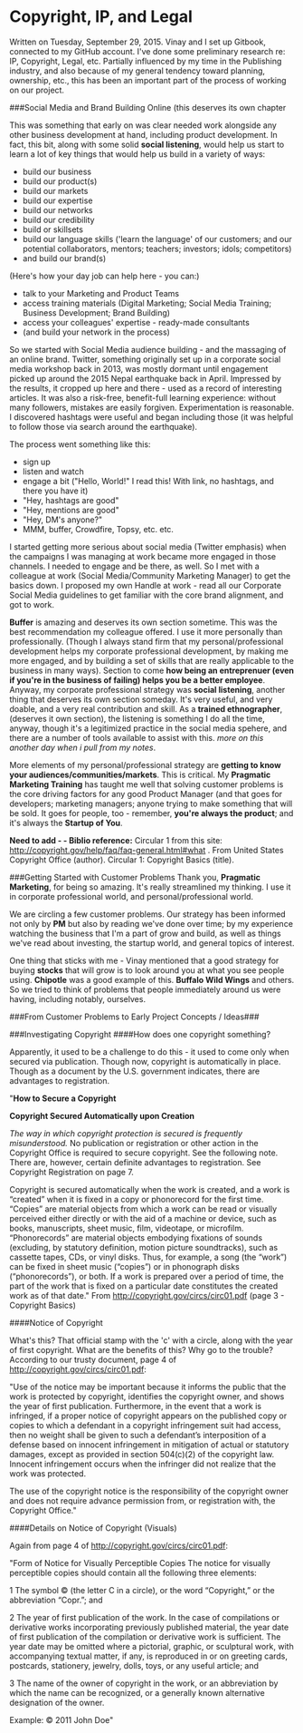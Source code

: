 # Copyright, IP, and Legal

Written on Tuesday, September 29, 2015. Vinay and I set up Gitbook, connected to my GitHub account. I've done some preliminary research re: IP, Copyright, Legal, etc. Partially influenced by my time in the Publishing industry, and also because of my general tendency toward planning, ownership, etc., this has been an important part of the process of working on our project. 

###Social Media and Brand Building Online (this deserves its own chapter

This was something that early on was clear needed work alongside any other business development at hand, including product development. In fact, this bit, along with some solid **social listening**, would help us start to learn a lot of key things that would help us build in a variety of ways: 

* build our business
* build our product(s)
* build our markets
* build our expertise
* build our networks
* build our credibility
* build or skillsets
* build our language skills ('learn the language' of our customers; and our potential collaborators, mentors; teachers; investors; idols; competitors)
* and build our brand(s)

(Here's how your day job can help here - you can:)

* talk to your Marketing and Product Teams
* access training materials (Digital Marketing; Social Media Training; Business Development; Brand Building)
* access your colleagues' expertise - ready-made consultants
* (and build your network in the process)

So we started with Social Media audience building - and the massaging of an online brand. Twitter, something originally set up in a corporate social media workshop back in 2013, was mostly dormant until engagement picked up around the 2015 Nepal earthquake back in April. Impressed by the results, it cropped up here and there - used as a record of interesting articles. It was also a risk-free, benefit-full learning experience: without many followers, mistakes are easily forgiven. Experimentation is reasonable. I discovered hashtags were useful and began including those (it was helpful to follow those via search around the earthquake).

The process went something like this: 

* sign up
* listen and watch
* engage a bit ("Hello, World!" I read this! With link, no hashtags, and there you have it)
* "Hey, hashtags are good"
* "Hey, mentions are good"
* "Hey, DM's anyone?"
* MMM, buffer, Crowdfire, Topsy, etc. etc.

I started getting more serious about social media (Twitter emphasis) when the campaigns I was managing at work became more engaged in those channels. I needed to engage and be there, as well. So I met with a colleague at work (Social Media/Community Marketing Manager) to get the basics down. I proposed my own Handle at work - read all our Corporate Social Media guidelines to get familiar with the core brand alignment, and got to work. 

**Buffer** is amazing and deserves its own section sometime. This was the best recommendation my colleague offered. I use it more personally than professionally. (Though I always stand firm that my personal/professional development helps my corporate professional development, by making me more engaged, and by building a set of skills that are really applicable to the business in many ways). Section to come **how being an entreprenuer (even if you're in the business of failing) helps you be a better employee**. Anyway, my corporate professional strategy was **social listening**, another thing that deserves its own section someday. It's very useful, and very doable, and a very real contribution and skill. As a **trained ethnographer**, (deserves it own section), the listening is something I do all the time, anyway, though it's a legitimized practice in the social media spehere, and there are a number of tools available to assist with this. *more on this another day when i pull from my notes*. 

More elements of my personal/professional strategy are **getting to know your audiences/communities/markets**. This is critical. My **Pragmatic Marketing Training** has taught me well that solving customer problems is the core driving factors for any good Product Manager (and that goes for developers; marketing managers; anyone trying to make something that will be sold. It goes for people, too - remember, **you're always the product**; and it's always the **Startup of You**.

**Need to add - - Biblio reference:** Circular 1 from this site: http://copyright.gov/help/faq/faq-general.html#what . From United States Copyright Office (author). Circular 1: Copyright Basics (title). 

###Getting Started with Customer Problems
Thank you, **Pragmatic Marketing**, for being so amazing. It's really streamlined my thinking. I use it in corporate professional world, and personal/professional world. 

We are circling a few customer problems. Our strategy has been informed not only by **PM** but also by reading we've done over time; by my experience watching the business that I'm a part of grow and build, as well as things we've read about investing, the startup world, and general topics of interest. 

One thing that sticks with me - Vinay mentioned that a good strategy for buying **stocks** that will grow is to look around you at what you see people using. **Chipotle** was a good example of this. **Buffalo Wild Wings** and others. So we tried to think of problems that people immediately around us were having, including notably, ourselves. 

###From Customer Problems to Early Project Concepts / Ideas###



###Investigating Copyright
####How does one copyright something? 

Apparently, it used to be a challenge to do this - it used to come only when secured via publication. Though now, copyright is automatically in place. Though as a document by the U.S. government indicates, there are advantages to registration.

"**How to Secure a Copyright**

**Copyright Secured Automatically upon Creation**

*The way in which copyright protection is secured is frequently
misunderstood.* No publication or registration or other action in the Copyright Office is required to secure copyright. See the
following note. There are, however, certain definite advantages
to registration. See Copyright Registration on page 7.

Copyright is secured automatically when the work is created,
and a work is “created” when it is fixed in a copy or
phonorecord for the first time. “Copies” are material objects
from which a work can be read or visually perceived either
directly or with the aid of a machine or device, such as books,
manuscripts, sheet music, film, videotape, or microfilm.
“Phonorecords” are material objects embodying fixations of
sounds (excluding, by statutory definition, motion picture
soundtracks), such as cassette tapes, CDs, or vinyl disks.
Thus, for example, a song (the “work”) can be fixed in sheet
music (“copies”) or in phonograph disks (“phonorecords”),
or both. If a work is prepared over a period of time, the part
of the work that is fixed on a particular date constitutes the
created work as of that date."
From http://copyright.gov/circs/circ01.pdf (page 3 - Copyright Basics)

####Notice of Copyright

What's this? That official stamp with the 'c' with a circle, along with the year of first copyright. What are the benefits of this? Why go to the trouble? According to our trusty document, page 4 of http://copyright.gov/circs/circ01.pdf: 

"Use of the notice may be important because it informs
the public that the work is protected by copyright, identifies
the copyright owner, and shows the year of first publication.
Furthermore, in the event that a work is infringed, if a proper
notice of copyright appears on the published copy or copies to
which a defendant in a copyright infringement suit had access,
then no weight shall be given to such a defendant’s interposition
of a defense based on innocent infringement in mitigation
of actual or statutory damages, except as provided in section
504(c)(2) of the copyright law. Innocent infringement occurs
when the infringer did not realize that the work was protected.

The use of the copyright notice is the responsibility of the
copyright owner and does not require advance permission
from, or registration with, the Copyright Office."

####Details on Notice of Copyright (Visuals)

Again from page 4 of http://copyright.gov/circs/circ01.pdf: 

"Form of Notice for Visually Perceptible Copies
The notice for visually perceptible copies should contain all
the following three elements:

1 The symbol © (the letter C in a circle), or the word
“Copyright,” or the abbreviation “Copr.”; and

2 The year of first publication of the work. In the case of
compilations or derivative works incorporating previously
published material, the year date of first publication of
the compilation or derivative work is sufficient. The year
date may be omitted where a pictorial, graphic, or sculptural
work, with accompanying textual matter, if any, is
reproduced in or on greeting cards, postcards, stationery,
jewelry, dolls, toys, or any useful article; and

3 The name of the owner of copyright in the work, or an
abbreviation by which the name can be recognized, or a
generally known alternative designation of the owner.

Example: © 2011 John Doe"



